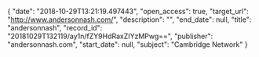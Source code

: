 {
  "date": "2018-10-29T13:21:19.497443", 
  "open_access": true, 
  "target_url": "http://www.andersonnash.com/", 
  "description": "", 
  "end_date": null, 
  "title": "andersonnash", 
  "record_id": "20181029T132119/ay1n/fZY9HdRaxZIYzMPwg==", 
  "publisher": "andersonnash.com", 
  "start_date": null, 
  "subject": "Cambridge Network"
}

